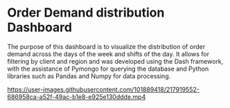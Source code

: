 # Order Demand distribution Dashboard

The purpose of this dashboard is to visualize the distribution of order demand across the days of the week and shifts of the day. It allows for filtering by client and region and was developed using the Dash framework, with the assistance of Pymongo for querying the database and Python libraries such as Pandas and Numpy for data processing.

https://user-images.githubusercontent.com/101889418/217919552-686958ca-a52f-49ac-b1e8-e925e130ddde.mp4


